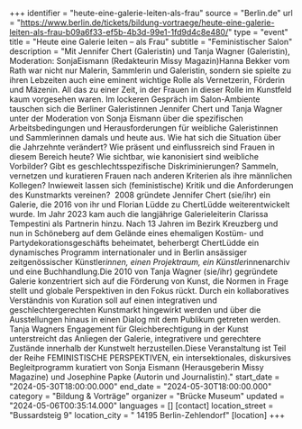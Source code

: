 +++
identifier = "heute-eine-galerie-leiten-als-frau"
source = "Berlin.de"
url = "https://www.berlin.de/tickets/bildung-vortraege/heute-eine-galerie-leiten-als-frau-b09a6f33-ef5b-4b3d-99e1-1fd9d4c8e480/"
type = "event"
title = "Heute eine Galerie leiten – als Frau"
subtitle = "Feministischer Salon"
description = "Mit Jennifer Chert (Galeristin) und Tanja Wagner (Galeristin), Moderation: SonjaEismann (Redakteurin Missy Magazin)Hanna Bekker vom Rath war nicht nur Malerin, Sammlerin und Galeristin, sondern sie spielte zu ihren Lebzeiten auch eine eminent wichtige Rolle als Vernetzerin, Förderin und Mäzenin. All das zu einer Zeit, in der Frauen in dieser Rolle im Kunstfeld kaum vorgesehen waren. Im lockeren Gespräch im Salon-Ambiente tauschen sich die Berliner Galeristinnen Jennifer Chert und Tanja Wagner unter der Moderation von Sonja Eismann über die spezifischen Arbeitsbedingungen und Herausforderungen für weibliche Galeristinnen und Sammlerinnen damals und heute aus. Wie hat sich die Situation über die Jahrzehnte verändert? Wie präsent und einflussreich sind Frauen in diesem Bereich heute? Wie sichtbar, wie kanonisiert sind weibliche Vorbilder? Gibt es geschlechtsspezifische Diskriminierungen? Sammeln, vernetzen und kuratieren Frauen nach anderen Kriterien als ihre männlichen Kollegen? Inwieweit lassen sich (feministische) Kritik und die Anforderungen des Kunstmarkts vereinen?  2008 gründete Jennifer Chert (sie/ihr) ein Galerie, die 2016 von ihr und Florian Lüdde zu ChertLüdde weiterentwickelt wurde. Im Jahr 2023 kam auch die langjährige Galerieleiterin Clarissa Tempestini als Partnerin hinzu. Nach 13 Jahren im Bezirk Kreuzberg und nun in Schöneberg auf dem Gelände eines ehemaligen Kostüm- und Partydekorationsgeschäfts beheimatet, beherbergt ChertLüdde ein dynamisches Programm internationaler und in Berlin ansässiger zeitgenössischer Künstler*innen, einen Projektraum, ein Künstler*innenarchiv und eine Buchhandlung.Die 2010 von Tanja Wagner (sie/ihr) gegründete Galerie konzentriert sich auf die Förderung von Kunst, die Normen in Frage stellt und globale Perspektiven in den Fokus rückt. Durch ein kollaboratives Verständnis von Kuration soll auf einen integrativen und geschlechtergerechten Kunstmarkt hingewirkt werden und über die Ausstellungen hinaus in einen Dialog mit dem Publikum getreten werden. Tanja Wagners Engagement für Gleichberechtigung in der Kunst unterstreicht das Anliegen der Galerie, integrativere und gerechtere Zustände innerhalb der Kunstwelt herzustellen.Diese Veranstaltung ist Teil der Reihe FEMINISTISCHE PERSPEKTIVEN, ein intersektionales, diskursives Begleitprogramm kuratiert von Sonja Eismann (Herausgeberin Missy Magazine) und Josephine Papke (Autorin und Journalistin)."
start_date = "2024-05-30T18:00:00.000"
end_date = "2024-05-30T18:00:00.000"
category = "Bildung & Vorträge"
organizer = "Brücke Museum"
updated = "2024-05-06T00:35:14.000"
languages = []
[contact]
location_street = "Bussardsteig 9"
location_city = " 14195 Berlin-Zehlendorf"
[location]
+++